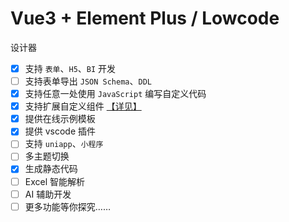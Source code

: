# Vue3 + Element Plus / Lowcode

<!-- ## [Docs](http://httpsgiteecomepalserver.gitee.io/el-lowcode)

- [x] 表单引擎
- [x] crud引擎 -->

设计器

- [x] 支持 `表单`、`H5`、`BI` 开发
- [ ] 支持表单导出 `JSON Schema`、`DDL`
- [x] 支持任意一处使用 `JavaScript` 编写自定义代码
- [x] 支持扩展自定义组件 [【详见】](http://httpsgiteecomepalserver.gitee.io/el-lowcode/designer/custom-component.html)
- [x] 提供在线示例模板
- [x] 提供 vscode 插件
- [ ] 支持 `uniapp`、`小程序`
- [ ] 多主题切换
- [x] 生成静态代码
- [ ] Excel 智能解析
- [ ] AI 辅助开发
- [ ] 更多功能等你探究……